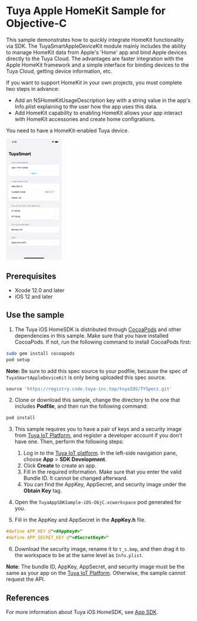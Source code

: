 # Tuya Apple HomeKit Sample for Objective-C

This sample demonstrates how to quickly integrate HomeKit functionality via SDK. The TuyaSmartAppleDeviceKit module mainly includes the ability to manage HomeKit data from Apple's 'Home' app and bind Apple devices directly to the Tuya Cloud. The advantages are faster integration with the Apple HomeKit framework and a simple interface for binding devices to the Tuya Cloud, getting device information, etc.

If you want to support HomeKit in your own projects, you must complete two steps in advance:
-  Add an NSHomeKitUsageDescription key with a string value in the app's Info.plist explaining to the user how the app uses this data.
- Add HomeKit capability to enabling HomeKit allows your app interact with HomeKit accessories and create home configrations.

You need to have a HomeKit-enabled Tuya device.

<img src="https://github.com/tuya/tuya-ios-apple-homekit-sample-objc/blob/master/screenshot.png" width="30%" />

## Prerequisites

- Xcode 12.0 and later
- iOS 12 and later

## Use the sample

1. The Tuya iOS HomeSDK is distributed through [CocoaPods](http://cocoapods.org/) and other dependencies in this sample. Make sure that you have installed CocoaPods. If not, run the following command to install CocoaPods first:

```bash
sudo gem install cocoapods
pod setup
```
**Note:** Be sure to add this spec source to your podfile, because the spec of `TuyaSmartAppleDeviceKit` is only being uploaded this spec source.
```ruby
source 'https://registry.code.tuya-inc.top/tuyaIOS/TYSpecs.git'
```

2. Clone or download this sample, change the directory to the one that includes **Podfile**, and then run the following command:

```bash
pod install
```

3. This sample requires you to have a pair of keys and a security image from [Tuya IoT Platform](https://developer.tuya.com/), and register a developer account if you don't have one. Then, perform the following steps:

   1. Log in to the [Tuya IoT platform](https://iot.tuya.com/). In the left-side navigation pane, choose **App** > **SDK Development**.
   2. Click **Create** to create an app.
   3. Fill in the required information. Make sure that you enter the valid Bundle ID. It cannot be changed afterward.
   4. You can find the AppKey, AppSecret, and security image under the **Obtain Key** tag.

4. Open the `TuyaAppSDKSample-iOS-ObjC.xcworkspace` pod generated for you.
5. Fill in the AppKey and AppSecret in the **AppKey.h** file.

```objective-c
#define APP_KEY @"<#AppKey#>"
#define APP_SECRET_KEY @"<#SecretKey#>"
```

6. Download the security image, rename it to `t_s.bmp`, and then drag it to the workspace to be at the same level as `Info.plist`.

**Note**: The bundle ID, AppKey, AppSecret, and security image must be the same as your app on the [Tuya IoT Platform](https://iot.tuya.com). Otherwise, the sample cannot request the API.

## References
For more information about Tuya iOS HomeSDK, see [App SDK](https://developer.tuya.com/en/docs/app-development).
